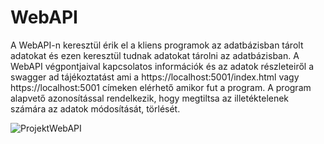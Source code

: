 # WebAPI

A WebAPI-n keresztül érik el a kliens programok az adatbázisban tárolt adatokat és ezen keresztül tudnak adatokat tárolni az adatbázisban.
A WebAPI végpontjaival kapcsolatos információk és az adatok részleteiről a swagger ad tájékoztatást ami a https://localhost:5001/index.html vagy
https://localhost:5001 címeken elérhető amikor fut a program.
A program alapvető azonosítással rendelkezik, hogy megtiltsa az illetéktelenek számára az adatok módosítását, törlését. 

![ProjektWebAPI](https://user-images.githubusercontent.com/77957099/161485423-25c1a729-c33a-4654-b452-b8c5041060e6.jpg)

